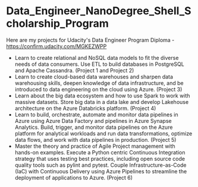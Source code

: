 # Data_Engineer_NanoDegree_Shell_Scholarship_Program
Here are my projects for Udacity's Data Engineer Program
Diploma - https://confirm.udacity.com/MGKEZWPP

* Learn to create relational and NoSQL data models to fit the diverse needs of data consumers. Use ETL to build databases in PostgreSQL and Apache Cassandra. (Project 1 and Project 2)
* Learn to create cloud-based data warehouses and sharpen data warehousing skills, deepen knowledge of data infrastructure, and be introduced to data engineering on the cloud using Azure. (Project 3)
* Learn about the big data ecosystem and how to use Spark to work with massive datasets. Store big data in a data lake and develop Lakehouse architecture on the Azure Databricks platform. (Project 4)
* Learn to build, orchestrate, automate and monitor data pipelines in Azure using Azure Data Factory and pipelines in Azure Synapse Analytics. Build, trigger, and monitor data pipelines on the Azure platform for analytical workloads and run data transformations, optimize data flows, and work with data pipelines in production. (Project 5)
* Master the theory and practice of Agile Project management with hands-on examples. Execute a Python centric Continuous Integration strategy that uses testing best practices, including open source code quality tools such as pylint and pytest. Couple Infrastructure-as-Code (IaC) with Continuous Delivery using Azure Pipelines to streamline the deployment of applications to Azure. (Project 6)
